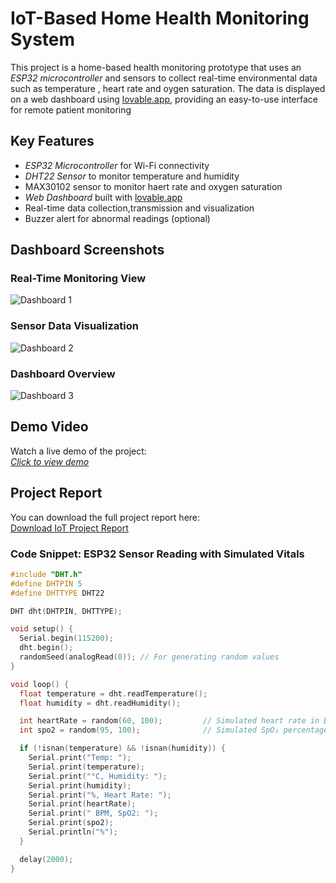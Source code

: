 # IoT-Based Home Health Monitoring System

This project is a home-based health monitoring prototype that uses an *ESP32 microcontroller* and sensors to collect real-time environmental data such as temperature , heart rate and oygen saturation. The data is displayed on a web dashboard using [lovable.app](https://lovable.app), providing an easy-to-use interface for remote patient monitoring


## Key Features

- *ESP32 Microcontroller* for Wi-Fi connectivity
- *DHT22 Sensor* to monitor temperature and humidity
- MAX30102 sensor to monitor haert rate and oxygen saturation
- *Web Dashboard* built with [lovable.app](https://lovable.app)
- Real-time data collection,transmission and visualization
- Buzzer alert for abnormal readings (optional)

## Dashboard Screenshots

### Real-Time Monitoring View
![Dashboard 1](screenshot%201.jpg)

### Sensor Data Visualization
![Dashboard 2](screenshot%202.jpg)

### Dashboard Overview
![Dashboard 3](screenshot%203.jpg)

## Demo Video

Watch a live demo of the project:  
*[Click to view demo](https://drive.google.com/file/d/10aoKEo7vGxX4DBWdYWNZWmmFUdVB6ad0/view?usp=drive_link)*


  ## Project Report

You can download the full project report here:  
[Download IoT Project Report](IoT%20PROJECT%20REPORT.docx)

### Code Snippet: ESP32 Sensor Reading with Simulated Vitals

```cpp
#include "DHT.h"
#define DHTPIN 5
#define DHTTYPE DHT22

DHT dht(DHTPIN, DHTTYPE);

void setup() {
  Serial.begin(115200);
  dht.begin();
  randomSeed(analogRead(0)); // For generating random values
}

void loop() {
  float temperature = dht.readTemperature();
  float humidity = dht.readHumidity();

  int heartRate = random(60, 100);         // Simulated heart rate in BPM
  int spo2 = random(95, 100);              // Simulated SpO₂ percentage

  if (!isnan(temperature) && !isnan(humidity)) {
    Serial.print("Temp: ");
    Serial.print(temperature);
    Serial.print("°C, Humidity: ");
    Serial.print(humidity);
    Serial.print("%, Heart Rate: ");
    Serial.print(heartRate);
    Serial.print(" BPM, SpO2: ");
    Serial.print(spo2);
    Serial.println("%");
  }

  delay(2000);
}


